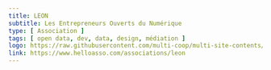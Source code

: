```yaml
---
title: LEON
subtitle: Les Entrepreneurs Ouverts du Numérique
type: [ Association ]
tags: [ open data, dev, data, design, médiation ]
logo: https://raw.githubusercontent.com/multi-coop/multi-site-contents/main/texts/network/images/leon-logo.png
link: https://www.helloasso.com/associations/leon
---
```

